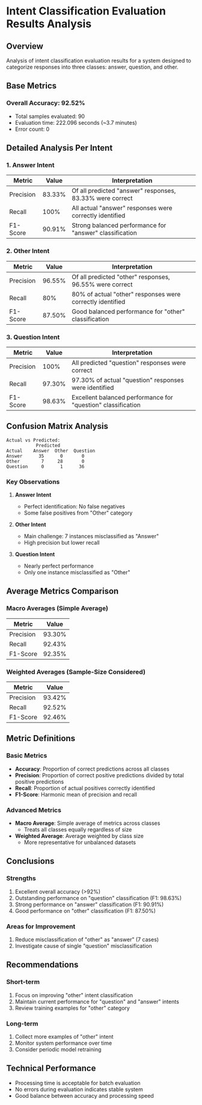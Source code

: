 # Intent Classification Evaluation Results Analysis

## Overview

Analysis of intent classification evaluation results for a system designed to categorize responses into three classes: answer, question, and other.

## Base Metrics

### Overall Accuracy: 92.52%

- Total samples evaluated: 90
- Evaluation time: 222.096 seconds (~3.7 minutes)
- Error count: 0

## Detailed Analysis Per Intent

### 1. Answer Intent

| Metric    | Value  | Interpretation                                           |
| --------- | ------ | -------------------------------------------------------- |
| Precision | 83.33% | Of all predicted "answer" responses, 83.33% were correct |
| Recall    | 100%   | All actual "answer" responses were correctly identified  |
| F1-Score  | 90.91% | Strong balanced performance for "answer" classification  |

### 2. Other Intent

| Metric    | Value  | Interpretation                                            |
| --------- | ------ | --------------------------------------------------------- |
| Precision | 96.55% | Of all predicted "other" responses, 96.55% were correct   |
| Recall    | 80%    | 80% of actual "other" responses were correctly identified |
| F1-Score  | 87.50% | Good balanced performance for "other" classification      |

### 3. Question Intent

| Metric    | Value  | Interpretation                                               |
| --------- | ------ | ------------------------------------------------------------ |
| Precision | 100%   | All predicted "question" responses were correct              |
| Recall    | 97.30% | 97.30% of actual "question" responses were identified        |
| F1-Score  | 98.63% | Excellent balanced performance for "question" classification |

## Confusion Matrix Analysis

```
Actual vs Predicted:
           Predicted
Actual    Answer  Other  Question
Answer      35      0       0
Other        7     28       0
Question     0      1      36
```

### Key Observations

1. **Answer Intent**

   - Perfect identification: No false negatives
   - Some false positives from "Other" category

2. **Other Intent**

   - Main challenge: 7 instances misclassified as "Answer"
   - High precision but lower recall

3. **Question Intent**
   - Nearly perfect performance
   - Only one instance misclassified as "Other"

## Average Metrics Comparison

### Macro Averages (Simple Average)

| Metric    | Value  |
| --------- | ------ |
| Precision | 93.30% |
| Recall    | 92.43% |
| F1-Score  | 92.35% |

### Weighted Averages (Sample-Size Considered)

| Metric    | Value  |
| --------- | ------ |
| Precision | 93.42% |
| Recall    | 92.52% |
| F1-Score  | 92.46% |

## Metric Definitions

### Basic Metrics

- **Accuracy**: Proportion of correct predictions across all classes
- **Precision**: Proportion of correct positive predictions divided by total positive predictions
- **Recall**: Proportion of actual positives correctly identified
- **F1-Score**: Harmonic mean of precision and recall

### Advanced Metrics

- **Macro Average**: Simple average of metrics across classes
  - Treats all classes equally regardless of size
- **Weighted Average**: Average weighted by class size
  - More representative for unbalanced datasets

## Conclusions

### Strengths

1. Excellent overall accuracy (>92%)
2. Outstanding performance on "question" classification (F1: 98.63%)
3. Strong performance on "answer" classification (F1: 90.91%)
4. Good performance on "other" classification (F1: 87.50%)

### Areas for Improvement

1. Reduce misclassification of "other" as "answer" (7 cases)
2. Investigate cause of single "question" misclassification

## Recommendations

### Short-term

1. Focus on improving "other" intent classification
2. Maintain current performance for "question" and "answer" intents
3. Review training examples for "other" category

### Long-term

1. Collect more examples of "other" intent
2. Monitor system performance over time
3. Consider periodic model retraining

## Technical Performance

- Processing time is acceptable for batch evaluation
- No errors during evaluation indicates stable system
- Good balance between accuracy and processing speed

